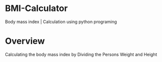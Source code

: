 # BMI-Calculator
Body mass index | Calculation  using python programing 

# Overview 
Calculating the body mass index by Dividing the Persons Weight and Height 

